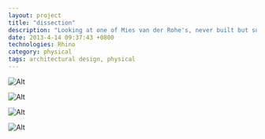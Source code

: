 ```yaml
---
layout: project
title: "dissection"
description: "Looking at one of Mies van der Rohe's, never built but supremely interesting."
date: 2013-4-14 09:37:43 +0800
technologies: Rhino
category: physical
tags: architectural design, physical
---
```



![Alt]({{site.baseurl}}/img/bodyarmor/linedrawings.jpg)

![Alt]({{site.baseurl}}/img/bodyarmor/first-drawing.jpg)

![Alt]({{site.baseurl}}/img/bodyarmor/armor.jpg)

![Alt]({{site.baseurl}}/img/bodyarmor/axons.jpg)
